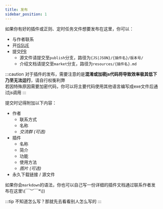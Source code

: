 ```yaml
---
title: 发布
sidebar_position: 1
---
```


如果你有好的插件或正则、定时任务文件想要发布在这里，你可以：

- 与作者联系
- 开[ISSUE](https://github.com/Zaitonn/Serein-Docs/issues/new/choose)
- 提交[PR](https://github.com/Zaitonn/Serein-Docs/compare)
  - 源文件请提交至`publish`分支，路径为`{JS|JSON}/{插件名}/版本号/`
  - 介绍文档请提交至`market`分支，路径为`resources/{插件名}.md`

:::caution
对于插件的发布，需要注意的是**混淆或加密js代码将导致效率极其低下乃至无法运行**，请自行权衡利弊  
若因特殊原因需要加密代码，你可以将主要代码使用其他语言编写成exe文件后通过js调用
:::

提交时记得附加以下内容：

- 作者
  - 联系方式
  - 名称
  - *交流群 (可选)*
- 插件
  - 名称
  - 简介
  - 功能
  - 使用方法
  - *图片 (可选)*
- 永久下载链接 / 源文件

如果你会`markdown`的语法，你也可以自己写一份详细的插件文档通过联系作者发布在这里\\(￣︶￣*\\))

:::tip
不知道怎么写？那就先去看看别人怎么写的
:::
